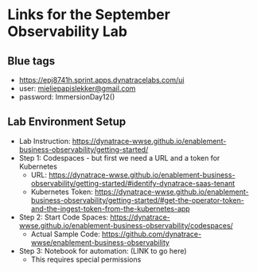 # Links for the September Observability Lab

## Blue tags
* https://epj8741h.sprint.apps.dynatracelabs.com/ui
* user: mieliepapislekker@gmail.com
* password: ImmersionDay12()

## Lab Environment Setup
* Lab Instruction: https://dynatrace-wwse.github.io/enablement-business-observability/getting-started/
* Step 1: Codespaces - but first we need a URL and a token for Kubernetes
  * URL: https://dynatrace-wwse.github.io/enablement-business-observability/getting-started/#identify-dynatrace-saas-tenant
  * Kubernetes Token: https://dynatrace-wwse.github.io/enablement-business-observability/getting-started/#get-the-operator-token-and-the-ingest-token-from-the-kubernetes-app
* Step 2: Start Code Spaces: https://dynatrace-wwse.github.io/enablement-business-observability/codespaces/
  * Actual Sample Code: https://github.com/dynatrace-wwse/enablement-business-observability
* Step 3: Notebook for automation: (LINK to go here)
  * This requires special permissions  
